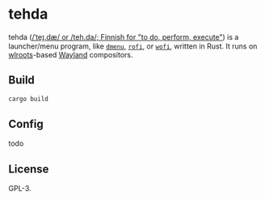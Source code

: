 # tehda

tehda ([/ˈteɪ̯.dæ/ or /teh.da/; Finnish for "to do, perform, execute"][tehda-wikt])
is a launcher/menu program, like [`dmenu`][dmenu], [`rofi`][rofi], or
[`wofi`][wofi], written in Rust. It runs on [wlroots][wlroots]-based
[Wayland][wayland] compositors.

## Build

```sh
cargo build
```

## Config

todo

## License

GPL-3.

[tehda-wikt]: https://en.wiktionary.org/wiki/tehd%C3%A4#Finnish
[dmenu]: https://tools.suckless.org/dmenu/
[rofi]: https://github.com/davatorium/rofi
[wofi]: https://hg.sr.ht/~scoopta/wofi
[wlroots]: https://github.com/swaywm/wlroots
[Wayland]: https://wayland.freedesktop.org/

